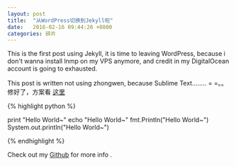 ```yaml
---
layout: post
title:  "从WordPress切换到Jekyll啦"
date:   2016-02-16 09:44:26 +0800
categories: 碎片
---
```

This is the first post using Jekyll, it is time to leaving WordPress, because i don't wanna install lnmp on my VPS anymore, and credit in my DigitalOcean account is going to exhausted. 

This post is written not using zhongwen, because Sublime Text........ = =。。修好了，方案看 [这里](/tech/2016/02/16/fix-ST3.html) 


{% highlight python %}

print "Hello World~"
echo  "Hello World~"
fmt.Println("Hello World~")
System.out.println("Hello World~")

{% endhighlight %}


Check out my [Github][zts1993.github] for more info .


[zts1993.github]: https://github.com/zts1993

 